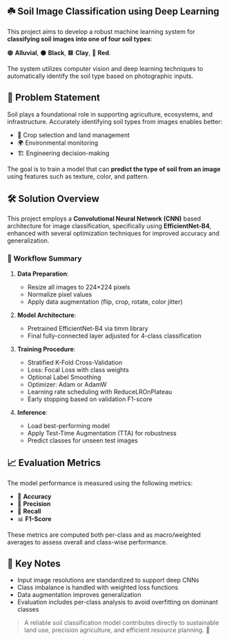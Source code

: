  ## ☘️ Soil Image Classification using Deep Learning

This project aims to develop a robust machine learning system for **classifying soil images into one of four soil types**:

🟤 **Alluvial**, 
⚫ **Black**, 
🟫 **Clay**,
🔴 **Red**.

The system utilizes computer vision and deep learning techniques to automatically identify the soil type based on photographic inputs.



## 🧠 Problem Statement

Soil plays a foundational role in supporting agriculture, ecosystems, and infrastructure. Accurately identifying soil types from images enables better:

* 🌾 Crop selection and land management
* 🌍 Environmental monitoring
* 🏗️ Engineering decision-making

The goal is to train a model that can **predict the type of soil from an image** using features such as texture, color, and pattern.



## 🛠️ Solution Overview

This project employs a **Convolutional Neural Network (CNN)** based architecture for image classification, specifically using **EfficientNet-B4**, enhanced with several optimization techniques for improved accuracy and generalization.

### 🔁 Workflow Summary

1. **Data Preparation**:

   * Resize all images to 224×224 pixels
   * Normalize pixel values
   * Apply data augmentation (flip, crop, rotate, color jitter)

2. **Model Architecture**:

   * Pretrained EfficientNet-B4 via timm library
   * Final fully-connected layer adjusted for 4-class classification

3. **Training Procedure**:

   * Stratified K-Fold Cross-Validation
   * Loss: Focal Loss with class weights
   * Optional Label Smoothing
   * Optimizer: Adam or AdamW
   * Learning rate scheduling with ReduceLROnPlateau
   * Early stopping based on validation F1-score

4. **Inference**:

   * Load best-performing model
   * Apply Test-Time Augmentation (TTA) for robustness
   * Predict classes for unseen test images



## 📈 Evaluation Metrics

The model performance is measured using the following metrics:

* 🎯 **Accuracy**
* 🧮 **Precision**
* 🔁 **Recall**
* 📊 **F1-Score**

These metrics are computed both per-class and as macro/weighted averages to assess overall and class-wise performance.



## 📌 Key Notes

* Input image resolutions are standardized to support deep CNNs
* Class imbalance is handled with weighted loss functions
* Data augmentation improves generalization
* Evaluation includes per-class analysis to avoid overfitting on dominant classes



> A reliable soil classification model contributes directly to sustainable land use, precision agriculture, and efficient resource planning. 🌿

